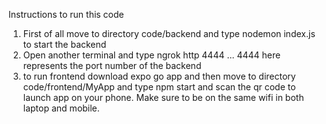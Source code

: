 Instructions to run this code

1) First of all move to directory code/backend and type nodemon index.js to start the backend
2) Open another terminal and type ngrok http 4444 ... 4444 here represents the port number of the backend
3) to run frontend download expo go app and then move to directory code/frontend/MyApp and type npm start and scan the qr code to launch app on your phone. Make sure to be on the same wifi in both laptop and mobile.
